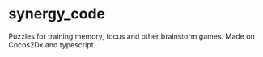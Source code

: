 # synergy_code
Puzzles for training memory, focus and other brainstorm games.
Made on Cocos2Dx and typescript.
